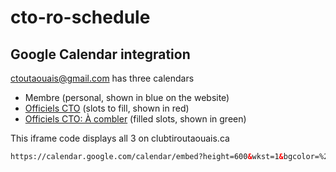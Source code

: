 # cto-ro-schedule

## Google Calendar integration

ctoutaouais@gmail.com has three calendars

- Membre (personal, shown in blue on the website)
- [Officiels CTO](https://horaire.clubtiroutaouais.ca/google.php?combler=true) (slots to fill, shown in red)
- [Officiels CTO: À combler](https://horaire.clubtiroutaouais.ca/google.php?combler=false) (filled slots, shown in green)

This iframe code displays all 3 on clubtiroutaouais.ca

```html
https://calendar.google.com/calendar/embed?height=600&wkst=1&bgcolor=%23ffffff&ctz=America%2FToronto&src=Y3RvdXRhb3VhaXNAZ21haWwuY29t&src=Yzg3MjlrZmpiNHZpcjAzanYwaDhtMW8zZGZ0ZmY2bTJAaW1wb3J0LmNhbGVuZGFyLmdvb2dsZS5jb20&src=bGRicHEybWhzNWJka3Eyc3ZsbGxsZzBwZWdxa2Vva2NAaW1wb3J0LmNhbGVuZGFyLmdvb2dsZS5jb20&color=%23039BE5&color=%23009688&color=%23E67C73
```
